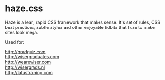 haze.css
====

Haze is a lean, rapid CSS framework that makes sense. It's set of 
rules, CSS best practices, subtle styles and other enjoyable tidbits
that I use to make sites look mega.

Used for:

http://gradquiz.com<br />
http://wisergraduates.com<br />
http://wearewiser.com<br />
http://wisergrads.nl<br />
http://latustraining.com<br />
